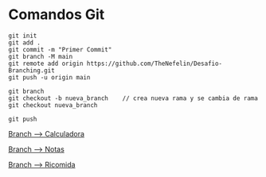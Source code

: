 
# Comandos Git

```
git init
git add .
git commit -m "Primer Commit"
git branch -M main
git remote add origin https://github.com/TheNefelin/Desafio-Branching.git
git push -u origin main

git branch
git checkout -b nueva_branch    // crea nueva rama y se cambia de rama
git checkout nueva_branch       

git push
```

[Branch --> Calculadora](https://github.com/TheNefelin/Desafio-Branching)


[Branch --> Notas](https://github.com/TheNefelin/Desafio-Branching)


[Branch --> Ricomida](https://github.com/TheNefelin/Desafio-Branching)